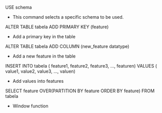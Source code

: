 USE schema
- This command selects a specific schema to be used.


ALTER TABLE tabela ADD PRIMARY KEY (feature)
- Add a primary key in the table

ALTER TABLE tabela ADD COLUMN (new_feature datatype)
- Add a new feature in the table

INSERT INTO tabela (
feature1, feature2, feature3, ..., featuren)
VALUES ( 
value1, value2, value3, ..., valuen)
- Add values into features


SELECT feature OVER(PARTITION BY feature ORDER BY feature)
FROM tabela
- Window function
